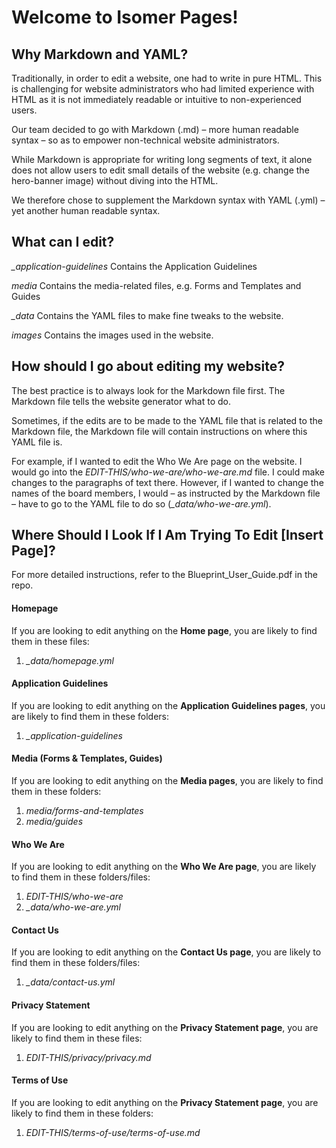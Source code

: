 # Welcome to Isomer Pages! 

## Why Markdown and YAML?

Traditionally, in order to edit a website, one had to write in pure HTML. This is challenging for website administrators who had limited experience with HTML as it is not immediately readable or intuitive to non-experienced users. 

Our team decided to go with Markdown (.md) – more human readable syntax – so as to empower non-technical website administrators.

While Markdown is appropriate for writing long segments of text, it alone does not allow users to edit small details of the website (e.g. change the hero-banner image) without diving into the HTML.

We therefore chose to supplement the Markdown syntax with YAML (.yml) – yet another human readable syntax.


## What can I edit?

*_application-guidelines*
Contains the Application Guidelines 

*media*
Contains the media-related files, e.g. Forms and Templates and Guides

*_data* 
Contains the YAML files to make fine tweaks to the website.

*images*
Contains the images used in the website.

## How should I go about editing my website?

The best practice is to always look for the Markdown file first. The Markdown file tells the website generator what to do. 

Sometimes, if the edits are to be made to the YAML file that is related to the Markdown file, the Markdown file will contain instructions on where this YAML file is.

For example, if I wanted to edit the Who We Are page on the website. I would go into the *EDIT-THIS/who-we-are/who-we-are.md* file. I could make changes to the paragraphs of text there. However, if I wanted to change the names of the board members, I would – as instructed by the Markdown file – have to go to the YAML file to do so (*_data/who-we-are.yml*).


## Where Should I Look If I Am Trying To Edit [Insert Page]?

For more detailed instructions, refer to the Blueprint_User_Guide.pdf in the repo.

#### Homepage
If you are looking to edit anything on the **Home page**, you are likely to find them in these files:
1. *_data/homepage.yml*

#### Application Guidelines
If you are looking to edit anything on the **Application Guidelines pages**, you are likely to find them in these folders:
1. *_application-guidelines*

#### Media (Forms & Templates, Guides)
If you are looking to edit anything on the **Media pages**, you are likely to find them in these folders:
1. *media/forms-and-templates*
2. *media/guides*

#### Who We Are
If you are looking to edit anything on the **Who We Are page**, you are likely to find them in these folders/files:
1. *EDIT-THIS/who-we-are*
2. *_data/who-we-are.yml*

#### Contact Us
If you are looking to edit anything on the **Contact Us page**, you are likely to find them in these folders/files:
1. *_data/contact-us.yml*

#### Privacy Statement
If you are looking to edit anything on the **Privacy Statement page**, you are likely to find them in these files:
1. *EDIT-THIS/privacy/privacy.md*

#### Terms of Use
If you are looking to edit anything on the **Privacy Statement page**, you are likely to find them in these folders:
1. *EDIT-THIS/terms-of-use/terms-of-use.md*

